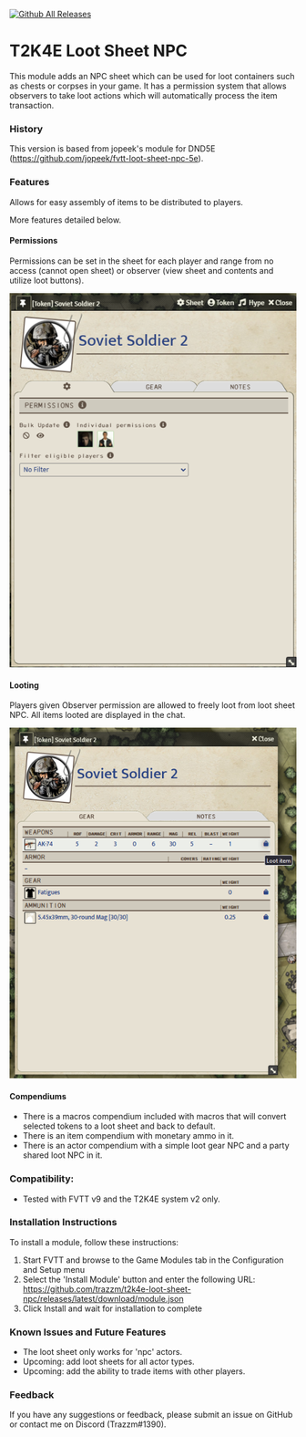 [![Github All Releases](https://img.shields.io/github/downloads/trazzm/t2k4e-loot-sheet-npc/total.svg)]() 
<!-- [![Donate](https://img.shields.io/badge/Donate-BuyMeACoffee-green.svg)](https://www.buymeacoffee.com/ChalkOne) -->
# T2K4E Loot Sheet NPC

This module adds an NPC sheet which can be used for loot containers such as chests or corpses in your game. It has a permission system that allows observers to take loot actions which will automatically process the item transaction. 

### History

This version is based from jopeek's module for DND5E (https://github.com/jopeek/fvtt-loot-sheet-npc-5e).

### Features

Allows for easy assembly of items to be distributed to players.

More features detailed below.

#### Permissions
Permissions can be set in the sheet for each player and range from no access (cannot open sheet) or observer (view sheet and contents and utilize loot buttons).

[//]: # (Permissions Tab)
![demo_permissions](images/permissions.webp)

#### Looting
Players given Observer permission are allowed to freely loot from loot sheet NPC. All items looted are displayed in the chat.

[//]: # (Gear Tab)
![demo_looting](images/looting.webp)

#### Compendiums
* There is a macros compendium included with macros that will convert selected tokens to a loot sheet and back to default.
* There is an item compendium with monetary ammo in it.
* There is an actor compendium with a simple loot gear NPC and a party shared loot NPC in it. 

### Compatibility:
- Tested with FVTT v9 and the T2K4E system v2 only.

### Installation Instructions

To install a module, follow these instructions:

1. Start FVTT and browse to the Game Modules tab in the Configuration and Setup menu
2. Select the 'Install Module' button and enter the following URL: https://github.com/trazzm/t2k4e-loot-sheet-npc/releases/latest/download/module.json
3. Click Install and wait for installation to complete 

### Known Issues and Future Features
* The loot sheet only works for 'npc' actors.
* Upcoming: add loot sheets for all actor types.
* Upcoming: add the ability to trade items with other players.

### Feedback

If you have any suggestions or feedback, please submit an issue on GitHub or contact me on Discord (Trazzm#1390).
